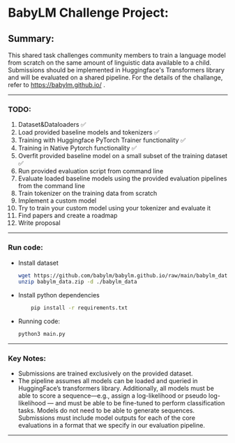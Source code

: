 # BabyLM Challenge Project: 

## Summary: 
This shared task challenges community members to train a language model from
scratch on the same amount of linguistic data available to a child. Submissions should be
implemented in Huggingface's Transformers library and will be evaluated on a shared
pipeline. For the details of the challange, refer to https://babylm.github.io/ .

---

### TODO:

1. Dataset&Dataloaders ✅
2. Load provided baseline models and tokenizers ✅
3. Training with Huggingface PyTorch Trainer functionality ✅
4. Training in Native Pytorch functionality ✅
5. Overfit provided baseline model on a small subset of the training dataset ✅
6. Run provided evaluation script from command line 
7. Evaluate loaded baseline models using the provided evaluation pipelines from the command line
8. Train tokenizer on the training data from scratch
9. Implement a custom model 
10. Try to train your custom model using your tokenizer and evaluate it
11. Find papers and create a roadmap
12. Write proposal

---

### Run code:
* Install dataset
    ```bash
    wget https://github.com/babylm/babylm.github.io/raw/main/babylm_data.zip
    unzip babylm_data.zip -d ./babylm_data
    ```
* Install python dependencies
    ```bash
        pip install -r requirements.txt
    ```
* Running code:
    ```bash
    python3 main.py
    ```

---

### Key Notes:
* Submissions are trained exclusively on the provided dataset.
* The pipeline assumes all models can be loaded
and queried in HuggingFace’s transformers library. Additionally, all models must be able to score a sequence—e.g., assign a log-likelihood or pseudo log-likelihood — and must be able to be fine-tuned to perform classification tasks. Models do not need to be able to generate sequences. Submissions must include model outputs for each of the core evaluations in a format that we specify in our evaluation pipeline.

---